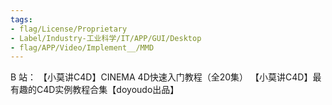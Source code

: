 ```yaml
---
tags:
- flag/License/Proprietary
- Label/Industry-工业科学/IT/APP/GUI/Desktop
- flag/APP/Video/Implement__/MMD
---
```


B 站：
【小莫讲C4D】CINEMA 4D快速入门教程（全20集）
【小莫讲C4D】最有趣的C4D实例教程合集【doyoudo出品】
